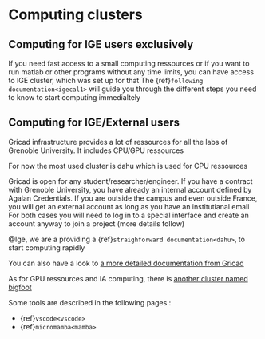 # Computing clusters


## Computing for IGE users exclusively

If you need fast access to a small computing ressources or if you want to run matlab or other programs without any time limits, you can have access to IGE cluster, which was set up for that
The {ref}`following documentation<igecal1>` will guide you through the different steps you need to know to start computing immedialtely

## Computing for IGE/External users

Gricad infrastructure provides a lot of ressources for all the labs of Grenoble University. It includes CPU/GPU ressources

For now the most used cluster is dahu which is used for CPU ressources

Gricad is open for any student/researcher/engineer. If you have a contract with Grenoble University, you have already an internal account defined by Agalan Credentials. If you are outside the campus and even outside France, you will get an external account as long as you have an institutianal email
For both cases you will need to log in to a special interface and create an account anyway to join a project (more details follow)

@Ige, we are a providing a {ref}`straighforward documentation<dahu>`, to start computing rapidly

You can also have a look to [a more detailed documentation from Gricad](https://gricad-doc.univ-grenoble-alpes.fr/hpc/)

As for GPU ressources and IA computing, there is [another cluster named bigfoot](https://gricad-doc.univ-grenoble-alpes.fr/hpc/joblaunch/job_gpu/)

Some tools are described in the following pages :
  - {ref}`vscode<vscode>`
  - {ref}`micromamba<mamba>`
